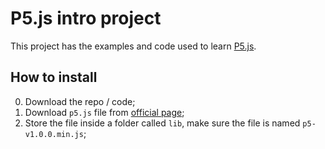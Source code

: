 # P5.js intro project

This project has the examples and code used to learn
[P5.js](https://p5js.org/).

## How to install

0. Download the repo / code;
0. Download `p5.js` file from [official page](https://p5js.org/download/);
0. Store the file inside a folder called `lib`, make sure the file is
   named `p5-v1.0.0.min.js`;
